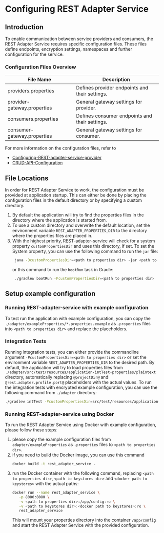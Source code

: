 # Configuring REST Adapter Service


## Introduction
To enable communication between service providers and consumers, the REST Adapter Service requires specific configuration files. These files define endpoints, encryption settings, namespaces and further configuration for the service.

### Configuration Files Overview
| File Name                  | Description                                |
|----------------------------|--------------------------------------------|
| providers.properties       | Defines provider endpoints and their settings. |
| provider-gateway.properties| General gateway settings for provider.     |
| consumers.properties       | Defines consumer endpoints and their settings. |
| consumer-gateway.properties| General gateway settings for consumer.     |

For more information on the configuration files, refer to 
- [Configuring-REST-adapter-service-provider](Configuring-REST-adapter-service-provider.md)
- [CRUD-API-Configuration](CRUD-API-Configuration.md)

## File Locations
In order for REST Adapter Service to work, the configuration must be provided at application startup. This can either be done by placing the configuration files in the default directory or by specifying a custom directory.

1. By default the application will try to find the properties files in the directory where the application is started from.
2. To use a custom directory and overwrite the default location, set the environment variable `REST_ADAPTER_PROPERTIES_DIR` to the directory where the properties files are placed in.
3. With the highest priority, REST-adapter-service will check for a system property `customPropertiesDir` and uses this directory, if set.
    To set the System property, you can use the following command to run the `jar` file:
    ```bash
     java -DcustomPropertiesDir=<path to properties dir> -jar <path to application>/rest-adapter-service-x.x.x.jar
    ```
   or this command to run the `bootRun` task in Gradle:
    ```bash
     ./gradlew bootRun -PcustomPropertiesDir=<path to properties dir>
    ```

## Setup example configuration

### Running REST-adapter-service with example configuration
To test run the application with example configuration, you can copy the `./adapter/exampleProperties/*.properties.example` as `.properties` files into `<path to properties dir>` and replace the placeholders. 

### Integration Tests
Running integration tests, you can either provide the commandline argument `-PcustomPropertiesDir=<path to properties dir>` or set the environment variable `REST_ADAPTER_PROPERTIES_DIR` to the desired path. By default, the application will try to load properties files from `./adapter/src/test/resources/application-intTest-properties/plaintext` directory, automatically replacing `@projectDir@` and `@rest.adapter.profile.port@` placeholders with the actual values. 
To run the integration tests with encrypted example configuration, you can use the following command from `./adapter` directory:
```bash
./gradlew intTest -PcustomPropertiesDir=src/test/resources/application-intTest-properties/encrypted
```

### Running REST-adapter-service using Docker 
To run the REST Adapter Service using Docker with example configuration, please follow these steps:
1. please copy the example configuration files from `adapter/exampleProperties` as `.properties` files to `<path to properties dir>`.
2. if you need to build the Docker image, you can use this command
   ```bash
   docker build -t rest_adapter_service .
   ```
3. run the Docker container with the following command, replacing `<path to properties dir>`, `<path to keystores dir>` and `<docker path to keystores>` with the actual paths:
   ```bash
   docker run --name rest_adapter_service \
      -p 8080:8080 \
      -v <path to properties dir>:/app/config:ro \
      -v <path to keystores dir>:<docker path to keystores>:ro \
      rest_adapter_service
    ```
   This will mount your properties directory into the container `/app/config` and start the REST Adapter Service with the provided configuration.

   
